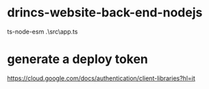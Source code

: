 # drincs-website-back-end-nodejs

ts-node-esm .\src\app.ts


# generate a deploy token
https://cloud.google.com/docs/authentication/client-libraries?hl=it